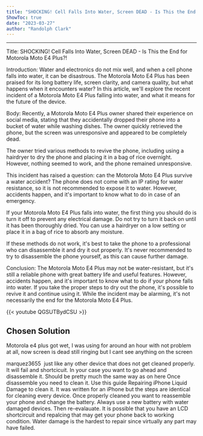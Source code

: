 ```yaml
---
title: "SHOCKING! Cell Falls Into Water, Screen DEAD - Is This the End for Motorola Moto E4 Plus?!"
ShowToc: true 
date: "2023-03-27"
author: "Randolph Clark"
---
```

*****
Title: SHOCKING! Cell Falls Into Water, Screen DEAD - Is This the End for Motorola Moto E4 Plus?!

Introduction:
Water and electronics do not mix well, and when a cell phone falls into water, it can be disastrous. The Motorola Moto E4 Plus has been praised for its long battery life, screen clarity, and camera quality, but what happens when it encounters water? In this article, we'll explore the recent incident of a Motorola Moto E4 Plus falling into water, and what it means for the future of the device.

Body:
Recently, a Motorola Moto E4 Plus owner shared their experience on social media, stating that they accidentally dropped their phone into a bucket of water while washing dishes. The owner quickly retrieved the phone, but the screen was unresponsive and appeared to be completely dead.

The owner tried various methods to revive the phone, including using a hairdryer to dry the phone and placing it in a bag of rice overnight. However, nothing seemed to work, and the phone remained unresponsive.

This incident has raised a question: can the Motorola Moto E4 Plus survive a water accident? The phone does not come with an IP rating for water resistance, so it is not recommended to expose it to water. However, accidents happen, and it's important to know what to do in case of an emergency.

If your Motorola Moto E4 Plus falls into water, the first thing you should do is turn it off to prevent any electrical damage. Do not try to turn it back on until it has been thoroughly dried. You can use a hairdryer on a low setting or place it in a bag of rice to absorb any moisture.

If these methods do not work, it's best to take the phone to a professional who can disassemble it and dry it out properly. It's never recommended to try to disassemble the phone yourself, as this can cause further damage.

Conclusion:
The Motorola Moto E4 Plus may not be water-resistant, but it's still a reliable phone with great battery life and useful features. However, accidents happen, and it's important to know what to do if your phone falls into water. If you take the proper steps to dry out the phone, it's possible to revive it and continue using it. While the incident may be alarming, it's not necessarily the end for the Motorola Moto E4 Plus.

{{< youtube QGSUTBydCSU >}} 



## Chosen Solution
 Motorola e4 plus got wet, I was using for around an hour with not problem at all, now  screen is dead still ringing but I cant see anything on the screen

 marquez3655   just like any other device that does not get cleaned properly. It will fail and shortcicuit. In your case you want to go ahead and disassemble it. Should be pretty much the same way as on here Once disassemble you need to clean it. Use this guide Repairing iPhone Liquid Damage to clean it. It was written for an iPhone but the steps are identical for cleaning every device. Once properly cleaned you want to reassemble your phone and change the battery. Always use a new battery with water damaged devices. Then re-evalauate. It is possible that you have an LCD shortcircuit and repalcing that may get your phone back to working condition. Water damage is the hardest to repair since virtually any part may have failed.




